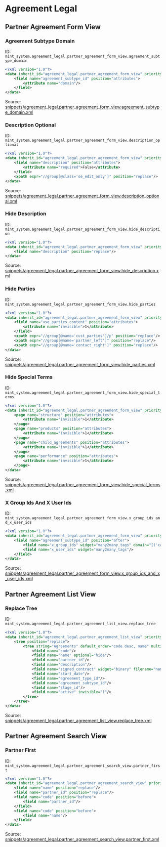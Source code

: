 # Agreement Legal
## Partner Agreement Form View  
### Agreement Subtype Domain  
ID: `mint_system.agreement_legal.partner_agreement_form_view.agreement_subtype_domain`  
```xml
<?xml version="1.0"?>
<data inherit_id="agreement_legal.partner_agreement_form_view" priority="50">
    <field name="agreement_subtype_id" position="attributes">
        <attribute name="domain"/>
    </field>
</data>

```
Source: [snippets/agreement_legal.partner_agreement_form_view.agreement_subtype_domain.xml](https://github.com/Mint-System/Odoo-Build/tree/16.0/snippets/agreement_legal.partner_agreement_form_view.agreement_subtype_domain.xml)

### Description Optional  
ID: `mint_system.agreement_legal.partner_agreement_form_view.description_optional`  
```xml
<?xml version="1.0"?>
<data inherit_id="agreement_legal.partner_agreement_form_view" priority="50">
    <field name="description" position="attributes">
        <attribute name="required">False</attribute>
    </field>
    <xpath expr="//group[@class='oe_edit_only']" position="replace"/>
</data>

```
Source: [snippets/agreement_legal.partner_agreement_form_view.description_optional.xml](https://github.com/Mint-System/Odoo-Build/tree/16.0/snippets/agreement_legal.partner_agreement_form_view.description_optional.xml)

### Hide Description  
ID: `mint_system.agreement_legal.partner_agreement_form_view.hide_description`  
```xml
<?xml version="1.0"?>
<data inherit_id="agreement_legal.partner_agreement_form_view" priority="50">
    <field name="description" position="replace"/>
</data>

```
Source: [snippets/agreement_legal.partner_agreement_form_view.hide_description.xml](https://github.com/Mint-System/Odoo-Build/tree/16.0/snippets/agreement_legal.partner_agreement_form_view.hide_description.xml)

### Hide Parties  
ID: `mint_system.agreement_legal.partner_agreement_form_view.hide_parties`  
```xml
<?xml version="1.0"?>
<data inherit_id="agreement_legal.partner_agreement_form_view" priority="50">
    <field name="use_parties_content" position="attributes">
        <attribute name="invisible">1</attribute>
    </field>
    <xpath expr="//group[@name='cust_parties']/p" position="replace"/>
    <xpath expr="//group[@name='partner_left']" position="replace"/>
    <xpath expr="//group[@name='contact_right']" position="replace"/>
</data>

```
Source: [snippets/agreement_legal.partner_agreement_form_view.hide_parties.xml](https://github.com/Mint-System/Odoo-Build/tree/16.0/snippets/agreement_legal.partner_agreement_form_view.hide_parties.xml)

### Hide Special Terms  
ID: `mint_system.agreement_legal.partner_agreement_form_view.hide_special_terms`  
```xml
<?xml version="1.0"?>
<data inherit_id="agreement_legal.partner_agreement_form_view" priority="50">
    <page name="structure" position="attributes">
        <attribute name="invisible">1</attribute>
    </page>
    <page name="products" position="attributes">
        <attribute name="invisible">1</attribute>
    </page>
    <page name="child_agreements" position="attributes">
        <attribute name="invisible">1</attribute>
    </page>
    <page name="performance" position="attributes">
        <attribute name="invisible">1</attribute>
    </page>
</data>

```
Source: [snippets/agreement_legal.partner_agreement_form_view.hide_special_terms.xml](https://github.com/Mint-System/Odoo-Build/tree/16.0/snippets/agreement_legal.partner_agreement_form_view.hide_special_terms.xml)

### X Group Ids And X User Ids  
ID: `mint_system.agreement_legal.partner_agreement_form_view.x_group_ids_and_x_user_ids`  
```xml
<?xml version="1.0"?>
<data inherit_id="agreement_legal.partner_agreement_form_view" priority="50">
    <field name="agreement_subtype_id" position="after">
        <field name="x_group_ids" widget="many2many_tags" domain="[('category_id.name','=','Agreement')]"/>
        <field name="x_user_ids" widget="many2many_tags"/>
    </field>
</data>

```
Source: [snippets/agreement_legal.partner_agreement_form_view.x_group_ids_and_x_user_ids.xml](https://github.com/Mint-System/Odoo-Build/tree/16.0/snippets/agreement_legal.partner_agreement_form_view.x_group_ids_and_x_user_ids.xml)

## Partner Agreement List View  
### Replace Tree  
ID: `mint_system.agreement_legal.partner_agreement_list_view.replace_tree`  
```xml
<?xml version="1.0"?>
<data inherit_id="agreement_legal.partner_agreement_list_view" priority="50">
    <tree position="replace">
        <tree string="Agreements" default_order="code desc, name" multi_edit="1">
            <field name="code"/>
            <field name="name" optional="hide"/>
            <field name="partner_id"/>
            <field name="description"/>
            <field name="signed_contract" widget="binary" filename="name" optional="show"/>
            <field name="start_date"/>
            <field name="agreement_type_id"/>
            <field name="agreement_subtype_id"/>
            <field name="stage_id"/>
            <field name="active" invisible="1"/>
        </tree>
    </tree>
</data>

```
Source: [snippets/agreement_legal.partner_agreement_list_view.replace_tree.xml](https://github.com/Mint-System/Odoo-Build/tree/16.0/snippets/agreement_legal.partner_agreement_list_view.replace_tree.xml)

## Partner Agreement Search View  
### Partner First  
ID: `mint_system.agreement_legal.partner_agreement_search_view.partner_first`  
```xml
<?xml version="1.0"?>
<data inherit_id="agreement_legal.partner_agreement_search_view" priority="50">
    <field name="name" position="replace"/>
    <field name="partner_id" position="replace"/>
    <field name="code" position="before">
        <field name="partner_id"/>
    </field>
    <field name="code" position="before">
        <field name="name"/>
    </field>
</data>

```
Source: [snippets/agreement_legal.partner_agreement_search_view.partner_first.xml](https://github.com/Mint-System/Odoo-Build/tree/16.0/snippets/agreement_legal.partner_agreement_search_view.partner_first.xml)

